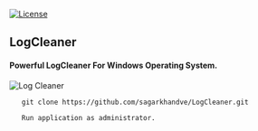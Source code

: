 [![License](https://img.shields.io/badge/License-MIT-blue)](#license "Go to license section")

## LogCleaner
#### Powerful LogCleaner For Windows Operating System.

![Log Cleaner](https://user-images.githubusercontent.com/90393971/150598829-8d9f692d-8635-4312-bc53-260f3965899d.png)

```shell
   git clone https://github.com/sagarkhandve/LogCleaner.git
   ```
```shell
   Run application as administrator.
   ```
